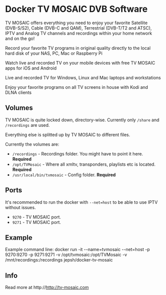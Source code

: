 # Docker TV MOSAIC DVB Software

TV MOSAIC offers everything you need to enjoy your favorite Satellite (DVB-S/S2), Cable (DVB-C and QAM), Terrestrial (DVB-T/T2 and ATSC), IPTV and Analog TV channels and recordings within your home network and on the go!

Record your favorite TV programs in original quality directly to the local hard disk of your NAS, PC, Mac or Raspberry Pi

Watch live and recorded TV on your mobile devices with free TV MOSAIC apps for iOS and Android

Live and recorded TV for Windows, Linux and Mac laptops and workstations

Enjoy your favorite programs on all TV screens in house with Kodi and DLNA clients

## Volumes

TV MOSAIC is quite locked down, directory-wise. Currently only `/share` and `/recordings` are used.

Everything else is splitted up by TV MOSAIC to different files.

Currently the volumes are:

* `/recordings` - Recordings folder. You might have to point it here. **Required**
* `/opt/TVMosaic` - Where all xmltv, transponders, playlists etc is located. **Required**
* `/usr/local/bin/tvmosaic` - Config folder. **Required**

## Ports

It's recommended to run the docker with `--net=host` to be able to use IPTV without issues.

* `9270` - TV MOSAIC port.
* `9271` - TV MOSAIC port.

## Example
Example command line:
docker run -it --name=tvmosaic --net=host -p 9270:9270 -p 9271:9271 -v /opt/tvmosaic:/opt/TVMosaic -v /mnt/recordings:/recordings jepsh/docker-tv-mosaic

## Info

Read more at http://http://tv-mosaic.com
